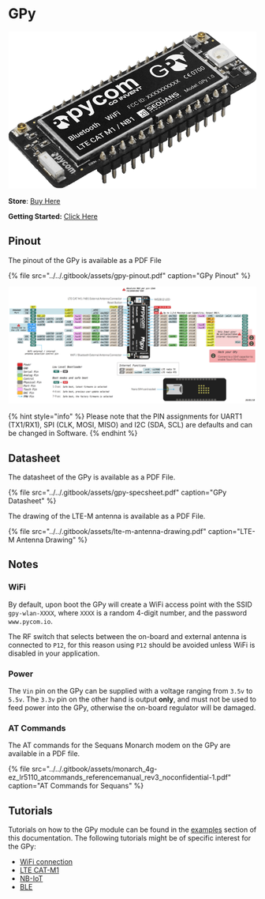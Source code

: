 # GPy

![](../../.gitbook/assets/gpy-1.png)

**Store**: [Buy Here](http://www.pycom.io/gpy)

**Getting Started:** [Click Here](../../getting-started/connection/gpy.md)

## Pinout

The pinout of the GPy is available as a PDF File

{% file src="../../.gitbook/assets/gpy-pinout.pdf" caption="GPy Pinout" %}

![](../../.gitbook/assets/gpy-pinout.png)

{% hint style="info" %}
Please note that the PIN assignments for UART1 \(TX1/RX1\), SPI \(CLK, MOSI, MISO\) and I2C \(SDA, SCL\) are defaults and can be changed in Software.
{% endhint %}

## Datasheet

The datasheet of the GPy is available as a PDF File.

{% file src="../../.gitbook/assets/gpy-specsheet.pdf" caption="GPy Datasheet" %}

The drawing of the LTE-M antenna is available as a PDF File.

{% file src="../../.gitbook/assets/lte-m-antenna-drawing.pdf" caption="LTE-M Antenna Drawing" %}

## Notes

### WiFi

By default, upon boot the GPy will create a WiFi access point with the SSID `gpy-wlan-XXXX`, where `XXXX` is a random 4-digit number, and the password `www.pycom.io`.

The RF switch that selects between the on-board and external antenna is connected to `P12`, for this reason using `P12` should be avoided unless WiFi is disabled in your application.

### Power

The `Vin` pin on the GPy can be supplied with a voltage ranging from `3.5v` to `5.5v`. The `3.3v` pin on the other hand is output **only**, and must not be used to feed power into the GPy, otherwise the on-board regulator will be damaged.

### AT Commands

The AT commands for the Sequans Monarch modem on the GPy are available in a PDF file.

{% file src="../../.gitbook/assets/monarch\_4g-ez\_lr5110\_atcommands\_referencemanual\_rev3\_noconfidential-1.pdf" caption="AT Commands for Sequans" %}

## Tutorials

Tutorials on how to the GPy module can be found in the [examples](../../tutorials-and-examples/introduction.md) section of this documentation. The following tutorials might be of specific interest for the GPy:

* [WiFi connection](../../tutorials-and-examples/all/wlan.md)
* [LTE CAT-M1](../../tutorials-and-examples/lte/cat-m1.md)
* [NB-IoT](../../tutorials-and-examples/lte/nb-iot.md)
* [BLE](../../tutorials-and-examples/all/ble.md)

